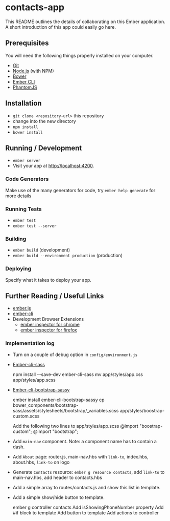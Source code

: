 # contacts-app

This README outlines the details of collaborating on this Ember application.
A short introduction of this app could easily go here.

## Prerequisites

You will need the following things properly installed on your computer.

* [Git](http://git-scm.com/)
* [Node.js](http://nodejs.org/) (with NPM)
* [Bower](http://bower.io/)
* [Ember CLI](http://www.ember-cli.com/)
* [PhantomJS](http://phantomjs.org/)

## Installation

* `git clone <repository-url>` this repository
* change into the new directory
* `npm install`
* `bower install`

## Running / Development

* `ember server`
* Visit your app at [http://localhost:4200](http://localhost:4200).

### Code Generators

Make use of the many generators for code, try `ember help generate` for more details

### Running Tests

* `ember test`
* `ember test --server`

### Building

* `ember build` (development)
* `ember build --environment production` (production)

### Deploying

Specify what it takes to deploy your app.

## Further Reading / Useful Links

* [ember.js](http://emberjs.com/)
* [ember-cli](http://www.ember-cli.com/)
* Development Browser Extensions
  * [ember inspector for chrome](https://chrome.google.com/webstore/detail/ember-inspector/bmdblncegkenkacieihfhpjfppoconhi)
  * [ember inspector for firefox](https://addons.mozilla.org/en-US/firefox/addon/ember-inspector/)

### Implementation log

* Turn on a couple of debug option in `config/environment.js`

* [Ember-cli-sass](https://github.com/aexmachina/ember-cli-sass)
  
  
    npm install --save-dev ember-cli-sass
    mv app/styles/app.css app/styles/app.scss

* [Ember-cli-bootstrap-sassy]()


    ember install ember-cli-bootstrap-sassy
    cp bower_components/bootstrap-sass/assets/stylesheets/bootstrap/_variables.scss app/styles/boostrap-custom.scss
    
    Add the following two lines to app/styles/app.scss
    @import "boostrap-custom";
    @import "bootstrap";

* Add `main-nav` component. Note: a component name has to contain a dash.

* Add `About` page: router.js, main-nav.hbs with `link-to`, index.hbs, about.hbs, `link-to` on logo

* Generate `Contacts` resource: `ember g resource contacts`, add `link-to` to main-nav.hbs, add header to contacts.hbs

* Add a simple array to routes/contacts.js and show this list in template.

* Add a simple show/hide button to template.


    ember g controller contacts
    Add isShowingPhoneNumber property
    Add #if block to template
    Add button to template
    Add actions to controller
